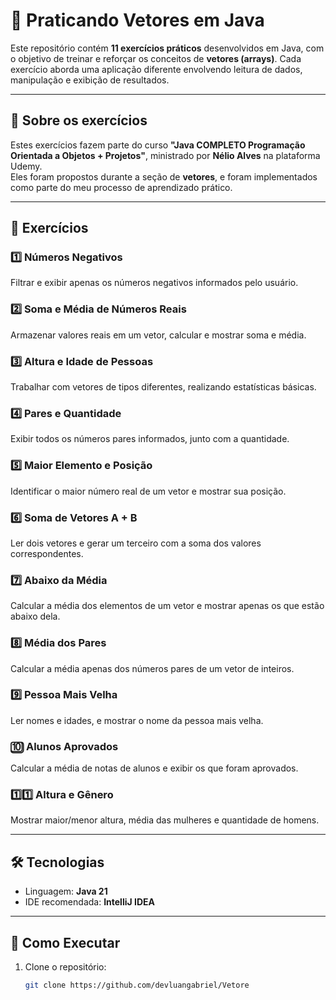 # 🧠 Praticando Vetores em Java

Este repositório contém **11 exercícios práticos** desenvolvidos em Java, com o objetivo de treinar e reforçar os conceitos de **vetores (arrays)**. Cada exercício aborda uma aplicação diferente envolvendo leitura de dados, manipulação e exibição de resultados.

---

## 📘 Sobre os exercícios

Estes exercícios fazem parte do curso **"Java COMPLETO Programação Orientada a Objetos + Projetos"**, ministrado por **Nélio Alves** na plataforma Udemy.  
Eles foram propostos durante a seção de **vetores**, e foram implementados como parte do meu processo de aprendizado prático.

---

## 🧪 Exercícios

### 1️⃣ Números Negativos
Filtrar e exibir apenas os números negativos informados pelo usuário.

### 2️⃣ Soma e Média de Números Reais
Armazenar valores reais em um vetor, calcular e mostrar soma e média.

### 3️⃣ Altura e Idade de Pessoas
Trabalhar com vetores de tipos diferentes, realizando estatísticas básicas.

### 4️⃣ Pares e Quantidade
Exibir todos os números pares informados, junto com a quantidade.

### 5️⃣ Maior Elemento e Posição
Identificar o maior número real de um vetor e mostrar sua posição.

### 6️⃣ Soma de Vetores A + B
Ler dois vetores e gerar um terceiro com a soma dos valores correspondentes.

### 7️⃣ Abaixo da Média
Calcular a média dos elementos de um vetor e mostrar apenas os que estão abaixo dela.

### 8️⃣ Média dos Pares
Calcular a média apenas dos números pares de um vetor de inteiros.

### 9️⃣ Pessoa Mais Velha
Ler nomes e idades, e mostrar o nome da pessoa mais velha.

### 🔟 Alunos Aprovados
Calcular a média de notas de alunos e exibir os que foram aprovados.

### 1️⃣1️⃣ Altura e Gênero
Mostrar maior/menor altura, média das mulheres e quantidade de homens.

---

## 🛠️ Tecnologias

- Linguagem: **Java 21**
- IDE recomendada: **IntelliJ IDEA**

---

## 🚀 Como Executar

1. Clone o repositório:
   ```bash
   git clone https://github.com/devluangabriel/Vetore
